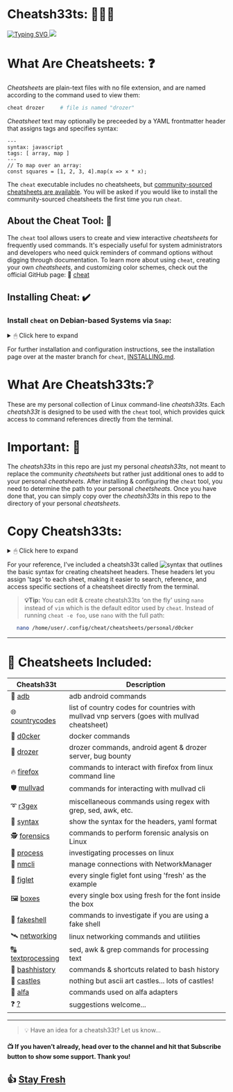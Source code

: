 # Cheatsh33ts: 📙📘📕

<a href="https://git.io/typing-svg">
  <img src="https://readme-typing-svg.demolab.com?font=Fira+Code&pause=1000&color=17F710width=443&lines=Personal+interactive+cheatsheets;on+the+command-line..." alt="Typing SVG" />
</a>

<a href="https://asciinema.org/a/WuQQ4AN8YaXkn5p4Q6AW74bZv" target="_blank">
  <img src="https://asciinema.org/a/WuQQ4AN8YaXkn5p4Q6AW74bZv.svg" />
</a>

# What Are Cheatsheets: ❓

*Cheatsheets* are plain-text files with no file extension, and are named
according to the command used to view them:

```sh
cheat drozer     # file is named "drozer"
```

*Cheatsheet* text may optionally be preceeded by a YAML frontmatter header that
assigns tags and specifies syntax:

```
---
syntax: javascript
tags: [ array, map ]
---
// To map over an array:
const squares = [1, 2, 3, 4].map(x => x * x);
```

The `cheat` executable includes no cheatsheets, but [community-sourced
cheatsheets are available][cheatsheets]. You will be asked if you would like to
install the community-sourced cheatsheets the first time you run `cheat`.

## About the Cheat Tool: 🔧
The `cheat` tool allows users to create and view interactive *cheatsheets* for frequently used commands. 
It's especially useful for system administrators and developers who need quick reminders of command 
options without digging through documentation. To learn more about using `cheat`, creating your own *cheatsheets*, 
and customizing color schemes, check out the official GitHub page: 🔗 [cheat](https://github.com/cheat)

## Installing Cheat: ✔️

### Install `cheat` on Debian-based Systems via `Snap`: 
<details>
  
<summary>🖱 Click here to expand</summary>

You can install `cheat` on Debian-based systems via Snap by running the following commands:

```bash
   snap install cheat
```
### Install Manually
#### Unix-like (straight from the installation page for cheat)
On Unix-like systems, you may simply paste the following snippet into your terminal:

```sh
cd /tmp \
  && wget https://github.com/cheat/cheat/releases/download/4.4.2/cheat-linux-amd64.gz \
  && gunzip cheat-linux-amd64.gz \
  && chmod +x cheat-linux-amd64 \
  && sudo mv cheat-linux-amd64 /usr/local/bin/cheat
```

You may need to need to change the version number (`4.4.2`) and the archive
(`cheat-linux-amd64.gz`) depending on your platform.

See the [releases page][releases] for a list of supported platforms.
</details>

For further installation and configuration instructions, see the installation page over at the master branch for `cheat`, [INSTALLING.md][].

# What Are Cheatsh33ts:❔ 
These are my personal collection of Linux command-line *cheatsh33ts*. Each *cheatsh33t* is designed to be used with the `cheat` tool, which provides quick access to command references directly from the terminal.

# Important: 📍
The *cheatsh33ts* in this repo are just my personal *cheatsh33ts*, not meant to replace the community *cheatsheets* but rather just additional ones to add to your personal *cheatsheets*. After installing & configuring the `cheat` tool, you need to determine the path to your personal *cheetsheats*. Once you have done that, you can simply copy over the *cheatsh33ts* in this repo to the directory of your personal *cheatsheets*. 
# Copy Cheatsh33ts:
<details>
  
<summary>🖱 Click here to expand</summary>

## Manually:

Determine the path:
```bash
   cheat -d

community: /home/user/.config/cheat/cheatsheets/community
community: /home/user/.config/cheat/cheatsheets/personal
```
Copy over each cheatsh33t:
```bash
   cd Cheatsh33ts
   cp forensics /home/user/.config/cheat/cheatsheets/personal/forensics
```
## Automate With Bash Script:

You can use the `freshsh33t.sh` Bash script to automatically copy over all of the `cheatsh33ts`. Make sure that the script is in the same directory as the cheatsh33ts you plan on copying over...

Make the script executable:
```bash
   chmod +x freshsh33t.sh
```
Now simply run the Bash script:
```bash
   ./freshsh33t.sh
```
You must add the path to your personal cheetsh33t directory to the `PERSONAL_DIR` variable in order to use the script.
Determine the path
```bash
   cheat -d
   /home/user/.config/cheat/cheatsheets/personal
```
Open up `freshsh33t.sh` and look for line 16:
```bash
   nano freshsh33t.sh
15 # PERSONAL_DIR Variable. After the = Replace with output from cheat -d
16 PERSONAL_DIR=/home/user/.config/cheat/cheatsheets/personal
```
To copy over all of the cheatsh33ts at once:
```bash
   ./freshch33ts.sh --copy
```
To remove all of the cheatsh33ts inside of the personal directory
```bash
   ./freshsh33t.sh --remove
```
## To manually delete cheatsh33ts: 
Determine the path to the personal directory:
```bash
   cheat -d
```
Delete all of the sh33ts:
```bash
   rm /home/user/.config/cheat/cheatsheets/personal/*
```
>**💡Important:**
>This will delete every file in the `personal` directory

You may run into a situation where you have created a *cheatsh33t* that you want to add but a *cheatsheet* already exists. When that happens, I usually just change the name of my cheatsh33t slightly. Here is an example. I created a *cheatsh33t* called `docker` to find out that one already existed. 

```bash
   cheat -l docker

title:         file:                                                         tags:
docker         /home/user/.config/cheat/cheatsheets/community/docker         community
docker-compose /home/user/.config/cheat/cheatsheets/community/docker-compose community,container,docker
d0cker         /home/user/.config/cheat/cheatsheets/personal/d0cker          personal,docker
```
</details>

For your reference, I’ve included a cheatsh33t called ![syntax](https://github.com/DouglasFreshHabian/Cheatsh33ts/blob/main/ch33ts/syntax) that outlines the basic syntax for creating cheatsheet headers. These headers let you assign 'tags' to each sheet, making it easier to search, reference, and access specific sections of a cheatsheet directly from the terminal. 

>**💡Tip:**
>You can edit & create cheatsh33ts 'on the fly' using `nano` instead of `vim` which is the default editor used by `cheat`. Instead of running `cheat -e foo`, use `nano` with the full path:

```bash
   nano /home/user/.config/cheat/cheatsheets/personal/d0cker
```

---

 # 🚀 Cheatsheets Included: 

| Cheatsh33t | Description |
|------------|-------------|                                                                                                                             
|📱 [adb](https://github.com/DouglasFreshHabian/Cheatsh33ts/blob/main/ch33ts/adb)  |                          adb android commands |                                                                        
|🌐 [countrycodes](https://github.com/DouglasFreshHabian/Cheatsh33ts/blob/main/ch33ts/countrycodes)  |        list of country codes for countries with mullvad vnp servers (goes with mullvad cheatsheet) | 
|🚢 [d0cker](https://github.com/DouglasFreshHabian/Cheatsh33ts/blob/main/ch33ts/d0cker)  |                    docker commands |                                                                             
|🤖 [drozer](https://github.com/DouglasFreshHabian/Cheatsh33ts/blob/main/ch33ts/drozer)  |                    drozer commands, android agent & drozer server, bug bounty |                                  
|🔥 [firefox](https://github.com/DouglasFreshHabian/Cheatsh33ts/blob/main/ch33ts/firefox)  |                  commands to interact with firefox from linux command line |                                   
|🛡 [mullvad](https://github.com/DouglasFreshHabian/Cheatsh33ts/blob/main/ch33ts/mullvad)  |                  commands for interacting with mullvad cli |                                                   
|➰ [r3gex](https://github.com/DouglasFreshHabian/Cheatsh33ts/blob/main/ch33ts/r3gex) |                      miscellaneous commands using regex with grep, sed, awk, etc. |                                
|🔧 [syntax](https://github.com/DouglasFreshHabian/Cheatsh33ts/blob/main/ch33ts/syntax)  |                    show the syntax for the headers, yaml format |                                                
|🕵 [forensics](https://github.com/DouglasFreshHabian/Cheatsh33ts/blob/main/ch33ts/forensics)   |              commands to perform forensic analysis on Linux |                                                                                          
|🔎 [process](https://github.com/DouglasFreshHabian/Cheatsh33ts/blob/main/ch33ts/process)  |                  investigating processes on linux |                                                                                                         
|📶 [nmcli](https://github.com/DouglasFreshHabian/Cheatsh33ts/blob/main/ch33ts/nmcli) |                      manage connections with NetworkManager |                                                                                                   
|🧩 [figlet](https://github.com/DouglasFreshHabian/Cheatsh33ts/blob/main/ch33ts/figlet)  |                    every single figlet font using 'fresh' as the example |
|🖼 [boxes](https://github.com/DouglasFreshHabian/Cheatsh33ts/blob/main/ch33ts/boxes)  |                      every single box using fresh for the font inside the box |
|🐚 [fakeshell](https://github.com/DouglasFreshHabian/Cheatsh33ts/blob/main/ch33ts/fakeshell)  |              commands to investigate if you are using a fake shell |
|🛰 [networking](https://github.com/DouglasFreshHabian/Cheatsh33ts/blob/main/ch33ts/networking)  |            linux networking commands and utilities |
|🔠 [textprocessing](https://github.com/DouglasFreshHabian/Cheatsh33ts/blob/main/ch33ts/textprocessing)  |    sed, awk & grep commands for processing text |
|📖 [bashhistory](https://github.com/DouglasFreshHabian/Cheatsh33ts/blob/main/ch33ts/bashhistory)  |          commands & shortcuts related to bash history |
|🏰 [castles](https://github.com/DouglasFreshHabian/Cheatsh33ts/blob/main/ch33ts/castles)  |                  nothing but ascii art castles... lots of castles! |
|📡 [alfa](https://github.com/DouglasFreshHabian/Cheatsh33ts)  |                                              commands used on alfa adapters |
|❓ [?](https://github.com/DouglasFreshHabian/Cheatsh33ts) |                                                 suggestions welcome... |
---
> 💡 Have an idea for a cheatsh33t? Let us know...

#### 📺 If you haven’t already, head over to the channel and hit that **Subscribe** button to show some support. Thank you!

## 👍 [Stay Fresh](https://www.youtube.com/@DouglasHabian-tq5ck)
       
[INSTALLING.md]: https://github.com/cheat/cheat/blob/master/INSTALLING.md
[cheatsheets]:   https://github.com/cheat/cheatsheets
[releases]: https://github.com/cheat/cheat/releases

<!-- Reach out to me if you are interested in collaboration or want to contract with me for any of the following:
	Building Github Pages
	Creating Youtube Videos
	Editing Youtube Videos
	Youtube Thumbnail Creation
	Anything Pertaining to Linux! -->

<!-- 
 _____              _       _____                        _          
|  ___| __ ___  ___| |__   |  ___|__  _ __ ___ _ __  ___(_) ___ ___ ™️
| |_ | '__/ _ \/ __| '_ \  | |_ / _ \| '__/ _ \ '_ \/ __| |/ __/ __|
|  _|| | |  __/\__ \ | | | |  _| (_) | | |  __/ | | \__ \ | (__\__ \
|_|  |_|  \___||___/_| |_| |_|  \___/|_|  \___|_| |_|___/_|\___|___/
        dfresh@tutanota.com Fresh Forensics, LLC 2025 -->


